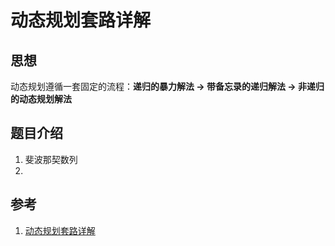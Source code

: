 # 动态规划套路详解

## 思想

动态规划遵循一套固定的流程：**递归的暴力解法 -> 带备忘录的递归解法 -> 非递归的动态规划解法**

## 题目介绍

1. 斐波那契数列
2. 

## 参考

1. [动态规划套路详解](https://zhuanlan.zhihu.com/p/78220312?utm_source=wechat_session&utm_medium=social)